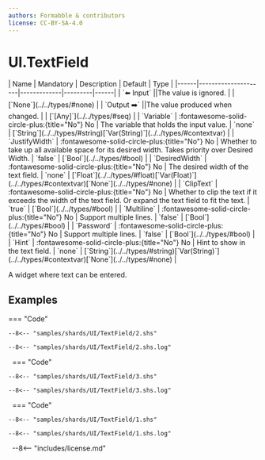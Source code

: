 ```yaml
---
authors: Formabble & contributors
license: CC-BY-SA-4.0
---
```



# UI.TextField

<div class="sh-parameters" markdown="1">
| Name | Mandatory | Description | Default | Type |
|------|---------------------|-------------|---------|------|
| `⬅️ Input` ||The value is ignored. | | [`None`](../../types/#none) |
| `Output ➡️` ||The value produced when changed. | | [`[Any]`](../../types/#seq) |
| `Variable` | :fontawesome-solid-circle-plus:{title="No"} No  | The variable that holds the input value. | `none` | [`String`](../../types/#string)[`Var(String)`](../../types/#contextvar) |
| `JustifyWidth` | :fontawesome-solid-circle-plus:{title="No"} No  | Whether to take up all available space for its desired width. Takes priority over Desired Width. | `false` | [`Bool`](../../types/#bool) |
| `DesiredWidth` | :fontawesome-solid-circle-plus:{title="No"} No  | The desired width of the text field. | `none` | [`Float`](../../types/#float)[`Var(Float)`](../../types/#contextvar)[`None`](../../types/#none) |
| `ClipText` | :fontawesome-solid-circle-plus:{title="No"} No  | Whether to clip the text if it exceeds the width of the text field. Or expand the text field to fit the text. | `true` | [`Bool`](../../types/#bool) |
| `Multiline` | :fontawesome-solid-circle-plus:{title="No"} No  | Support multiple lines. | `false` | [`Bool`](../../types/#bool) |
| `Password` | :fontawesome-solid-circle-plus:{title="No"} No  | Support multiple lines. | `false` | [`Bool`](../../types/#bool) |
| `Hint` | :fontawesome-solid-circle-plus:{title="No"} No  | Hint to show in the text field. | `none` | [`String`](../../types/#string)[`Var(String)`](../../types/#contextvar)[`None`](../../types/#none) |

</div>

A widget where text can be entered.

## Examples

=== "Code"

  ```x86asm linenums="1"
  --8<-- "samples/shards/UI/TextField/2.shs"
  ```

  ```
  --8<-- "samples/shards/UI/TextField/2.shs.log"
  ```
&nbsp;
=== "Code"

  ```x86asm linenums="1"
  --8<-- "samples/shards/UI/TextField/3.shs"
  ```

  ```
  --8<-- "samples/shards/UI/TextField/3.shs.log"
  ```
&nbsp;
=== "Code"

  ```x86asm linenums="1"
  --8<-- "samples/shards/UI/TextField/1.shs"
  ```

  ```
  --8<-- "samples/shards/UI/TextField/1.shs.log"
  ```
&nbsp;
--8<-- "includes/license.md"

